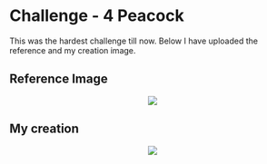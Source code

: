 # Challenge - 4 Peacock

This was the hardest challenge till now. Below I have uploaded the reference and my creation image. 

## Reference Image
<p text align="center"><Img src="https://user-images.githubusercontent.com/54719422/94603235-99f05c80-02b3-11eb-8e1b-d1b092a4cead.png
"></p>

## My creation 

<p text align="center"><Img src="https://user-images.githubusercontent.com/54719422/94602591-b344d900-02b2-11eb-81a1-93b514022a14.png"></p>